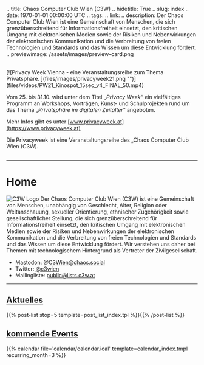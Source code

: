 .. title: Chaos Computer Club Wien (C3W)
.. hidetitle: True
.. slug: index
.. date: 1970-01-01 00:00:00 UTC
.. tags:
.. link:
.. description: Der Chaos Computer Club Wien ist eine Gemeinschaft von Menschen, die sich grenzüberschreitend für Informationsfreiheit einsetzt, den kritischen Umgang mit elektronischen Medien sowie der Risiken und Nebenwirkungen der elektronischen Kommunikation und die Verbreitung von freien Technologien und Standards und das Wissen um diese Entwicklung fördert.
.. previewimage: /assets/images/preview-card.png

<br />
[![Privacy Week Vienna - eine Veranstaltungsreihe zum Thema Privatsphäre. ](files/images/privacyweek21.png "")](files/videos/PW21_Kinospot_15sec_v4_FINAL_50.mp4)

Vom 25. bis 31.10. wird unter dem Titel *„Privacy Week“* ein vielfältiges Programm an Workshops, Vorträgen, Kunst- und Schulprojekten rund um das Thema *„Privatsphäre im digitalen Zeitalter“* angeboten.

Mehr Infos gibt es unter [www.privacyweek.at](https://www.privacyweek.at)

Die Privacyweek ist eine Veranstaltungsreihe des „Chaos Computer Club Wien (C3W).

<hr style='margin: 2em 0' />

# Home

<img src="/assets/images/C3W_RB_neg.png" class="index-logo" alt="C3W Logo">
Der Chaos Computer Club Wien (C3W) ist eine Gemeinschaft von Menschen, unabhängig von Geschlecht, Alter, Religion oder Weltanschauung, sexueller Orientierung, ethnischer Zugehörigkeit sowie gesellschaftlicher Stellung, die sich grenzüberschreitend für Informationsfreiheit einsetzt, den kritischen Umgang mit elektronischen Medien sowie der Risiken und Nebenwirkungen der elektronischen Kommunikation und die Verbreitung von freien Technologien und Standards und das Wissen um diese Entwicklung fördert.
Wir verstehen uns daher bei Themen mit technologischem Hintergrund als Vertreter der Zivilgesellschaft.

* Mastodon: <a rel="me" href="https://chaos.social/@C3Wien">@C3Wien@chaos.social</a>
* Twitter: [@c3wien](https://twitter.com/c3wien)
* Mailingliste: [public@lists.c3w.at](https://lists.c3w.at/postorius/lists/public.lists.c3w.at/)

---

<div class="container">
  <div class="row">
    <div class="col-lg">
        <h2><a href="/aktuelles/">Aktuelles</a></h2>
        {{% post-list stop=5 template=post_list_index.tpl %}}{{% /post-list %}}
    </div>
    <div class="col-lg">
        <h2><a href="/events/">kommende Events</a></h2>
        {{% calendar file='calendar/calendar.ical' template=calendar_index.tmpl recurring_month=3 %}}
    </div>
  </div>
</div>
